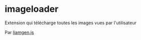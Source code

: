 # imageloader
 Extension qui télécharge toutes les images vues par l'utilisateur

Par [liamgen.js](https://liamgenjs.vercel.app)